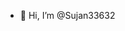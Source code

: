 - 👋 Hi, I’m @Sujan33632

<!---
Sujan33632/Sujan33632 is a ✨ special ✨ repository because its `README.md` (this file) appears on your GitHub profile.
You can click the Preview link to take a look at your changes.
--->
